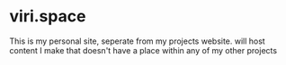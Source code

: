 # viri.space
This is my personal site, seperate from my projects website.
will host content I make that doesn't have a place within any of my other projects
